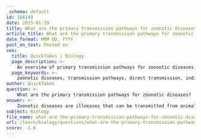 ```yaml
---
_schema: default
id: 166149
date: 2025-01-29
title: What are the primary transmission pathways for zoonotic diseases?
article_title: What are the primary transmission pathways for zoonotic diseases?
date_format: MMM DD, YYYY
post_on_text: Posted on
seo:
  title: QuickTakes | Biology
  page_description: >-
    An overview of primary transmission pathways for zoonotic diseases, including direct and indirect transmission, vector-borne transmission, handling bushmeat, blood transmission, and the impact of environmental changes on disease emergence.
  page_keywords: >-
    zoonotic diseases, transmission pathways, direct transmission, indirect transmission, vector-borne transmission, handling bushmeat, blood transmission, environmental changes, One Health approach, disease prevention, public health strategies
author: QuickTakes
question: >-
    What are the primary transmission pathways for zoonotic diseases?
answer: >-
    Zoonotic diseases are illnesses that can be transmitted from animals to humans, and understanding their transmission pathways is crucial for effective prevention and control. The primary transmission pathways for zoonotic diseases include:\n\n1. **Direct Transmission**: This occurs when pathogens are transferred directly from an infected animal to a human. Examples include bites, scratches, or direct contact with bodily fluids. Diseases such as rabies and certain viral infections can be transmitted this way.\n\n2. **Indirect Transmission**: This pathway involves the transfer of pathogens through contaminated surfaces, aerosols, or environmental sources. For instance, inhaling aerosols from infected animals or touching contaminated surfaces can lead to infection. Diseases like hantavirus can be transmitted through this route.\n\n3. **Vector-Borne Transmission**: This involves intermediate species, typically arthropods like mosquitoes or ticks, that carry pathogens from animals to humans. For example, malaria is transmitted through mosquitoes, while Lyme disease is spread by ticks.\n\n4. **Handling and Consumption of Bushmeat**: In regions where wild animals are hunted for food, the handling and consumption of bushmeat can pose significant risks for zoonotic disease transmission. This practice can expose individuals to various pathogens that may not be present in domesticated animals.\n\n5. **Blood Transmission**: Certain zoonotic diseases can be transmitted through blood, such as through blood transfusions or sharing needles contaminated with infected blood. This is particularly relevant for diseases like Ebola and certain parasitic infections.\n\n6. **Environmental Changes**: Human activities, such as deforestation and habitat destruction, can increase human-parasite interactions and facilitate spillover events, leading to the emergence of zoonotic diseases. Changes in land use can alter the dynamics of disease transmission.\n\nUnderstanding these pathways is essential for developing effective public health strategies to mitigate the risks associated with zoonotic diseases. The complexity of these transmission routes highlights the need for a One Health approach, which considers the interconnectedness of human, animal, and environmental health.
subject: Biology
file_name: what-are-the-primary-transmission-pathways-for-zoonotic-diseases.md
url: /learn/biology/questions/what-are-the-primary-transmission-pathways-for-zoonotic-diseases
score: -1.0
---
```


&nbsp;